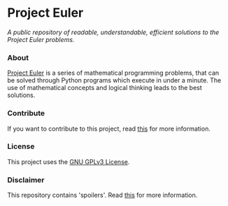Project Euler
=============

_A public repository of readable, understandable, efficient solutions to the Project Euler problems._

### About

[Project Euler](https://projecteuler.net/) is a series of mathematical programming problems, that can be solved through Python programs which execute in under a minute.
The use of mathematical concepts and logical thinking leads to the best solutions.

### Contribute

If you want to contribute to this project, read [this](https://github.com/arvindch/project-euler/blob/master/CONTRIBUTING.md) for more information.

### License

This project uses the [GNU GPLv3 License](https://github.com/arvindch/project-euler/blob/master/LICENSE).

### Disclaimer

This repository contains 'spoilers'.
Read [this](https://github.com/arvindch/project-euler/blob/master/DISCLAIMER.md) for more information.
